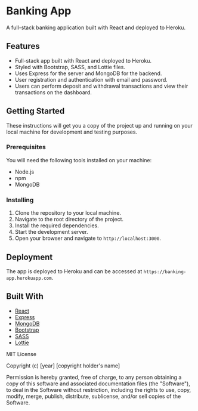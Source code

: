 # Banking App

A full-stack banking application built with React and deployed to Heroku.

## Features

- Full-stack app built with React and deployed to Heroku.
- Styled with Bootstrap, SASS, and Lottie files.
- Uses Express for the server and MongoDB for the backend.
- User registration and authentication with email and password.
- Users can perform deposit and withdrawal transactions and view their transactions on the dashboard.

## Getting Started

These instructions will get you a copy of the project up and running on your local machine for development and testing purposes.

### Prerequisites

You will need the following tools installed on your machine:

- Node.js
- npm
- MongoDB

### Installing

1. Clone the repository to your local machine.
2. Navigate to the root directory of the project.
3. Install the required dependencies.
4. Start the development server.
5. Open your browser and navigate to `http://localhost:3000`.

## Deployment

The app is deployed to Heroku and can be accessed at `https://banking-app.herokuapp.com`.

## Built With

- [React](https://reactjs.org/)
- [Express](https://expressjs.com/)
- [MongoDB](https://www.mongodb.com/)
- [Bootstrap](https://getbootstrap.com/)
- [SASS](https://sass-lang.com/)
- [Lottie](https://airbnb.design/lottie/)

MIT License

Copyright (c) [year] [copyright holder's name]

Permission is hereby granted, free of charge, to any person obtaining a copy
of this software and associated documentation files (the "Software"), to deal
in the Software without restriction, including the rights
to use, copy, modify, merge, publish, distribute, sublicense, and/or sell
copies of the Software.






